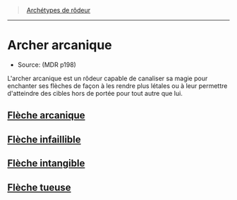 ﻿---
!SubClassItem
Id: ranger_arcane_hd.md#archer-arcanique
RootId: ranger_arcane_hd.md
ParentLink: ranger_hd.md#archétypes-de-rôdeurs
Name: Archer arcanique
ParentName: Archétypes de rôdeur
NameLevel: 1
Source: (MDR p198)
Attributes: {}
---
>  [Archétypes de rôdeur](ranger_hd.md#archétypes-de-rôdeurs)

---


# Archer arcanique

- Source: (MDR p198)

L'archer arcanique est un rôdeur capable de canaliser sa magie pour enchanter ses flèches de façon à les rendre plus létales ou à leur permettre d'atteindre des cibles hors de portée pour tout autre que lui.



## [Flèche arcanique](hd_ranger_arcane_fleche_arcanique.md)



## [Flèche infaillible](hd_ranger_arcane_fleche_infaillible.md)



## [Flèche intangible](hd_ranger_arcane_fleche_intangible.md)



## [Flèche tueuse](hd_ranger_arcane_fleche_tueuse.md)

